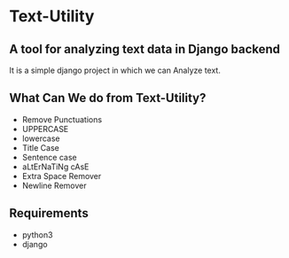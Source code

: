 # Text-Utility

## A tool for analyzing text data in Django backend

It is a simple django project in which we can Analyze text.

## What Can We do from Text-Utility?
- Remove Punctuations
- UPPERCASE
- lowercase
- Title Case
- Sentence case
- aLtErNaTiNg cAsE
- Extra Space Remover
- Newline Remover

## Requirements
- python3
- django
    
